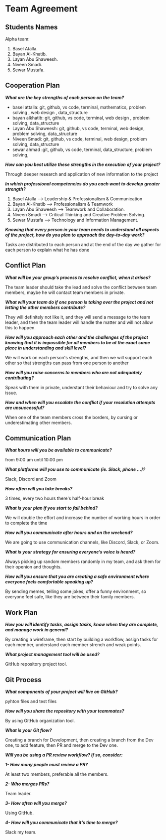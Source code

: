 # Team Agreement

## Students Names 

Alpha team:

1.	Basel Atalla.
2.	Bayan Al-Khatib.
3.	Layan Abu Shaweesh.
4.	Niveen Smadi.
5.  Sewar Mustafa. 


## Cooperation Plan

***What are the key strengths of each person on the team?***

- basel attalla: git, github, vs code, terminal, mathematics, problem solving , web design , data_structure
- bayan alkhatib: git, github, vs code, terminal, web design , problem solving,  data_structure
- Layan Abu Shaweesh: git, github, vs code, terminal, web design, problem solving, data_structure
- Niveen Smadi: git, github, vs code, terminal, web design, problem solving, data_structure
- sewar ahmad :git, github, vs code, terminal, data_structure, problem solving,



***How can you best utilize these strengths in the execution of your project?***

Through deeper research and application of new information to the project

***In which professional competencies do you each want to develop greater strength?***

1.	Basel Atalla -->  Leadership & Professionalism & Communication
2.	Bayan Al-Khatib --> Professionalism & Teamwork
3.	Layan Abu Shaweesh --> Teamwork and Collaboration.
4.	Niveen Smadi --> Critical Thinking and Creative Problem Solving.
5.  Sewar Mustafa --> Technology and Information Management.

***Knowing that every person in your team needs to understand all aspects of the project, how do you plan to approach the day-to-day work?***

Tasks are distributed to each person and at the end of the day we gather for each person to explain what he has done

## Conflict Plan

***What will be your group’s process to resolve conflict, when it arises?***

The team leader should take the lead and solve the conflict between team members, maybe he will contact team members in private.

***What will your team do if one person is taking over the project and not letting the other members contribute?***

They will definitely not like it, and they will send a message to the team leader, and then the team leader will handle the matter and will not allow this to happen.

***How will you approach each other and the challenges of the project knowing that it is impossible for all members to be at the exact same place in understanding and skill level?***

We will work on each person's strengths, and then we will support each other so that strengths can pass from one person to another

***How will you raise concerns to members who are not adequately contributing?***

Speak with them in private, understant their behaviour and try to solve any issue.

***How and when will you escalate the conflict if your resolution attempts are unsuccessful?***

When one of the team members cross the borders, by cursing or underestimating other members.

## Communication Plan

***What hours will you be available to communicate?***

from 9:00 am until 10:00 pm

***What platforms will you use to communicate (ie. Slack, phone …)?***

Slack, Discord and Zoom

***How often will you take breaks?***

3 times, every two hours there's half-hour break

***What is your plan if you start to fall behind?***

We will double the effort and increase the number of working hours in order to complete the time

***How will you communicate after hours and on the weekend?***

We are going to use communication channels, like Discord, Slack, or Zoom.

***What is your strategy for ensuring everyone’s voice is heard?***

Always picking up random members randomly in my team, and ask them for their openion and thoughts.

***How will you ensure that you are creating a safe environment where everyone feels comfortable speaking up?***

By sending memes, telling some jokes, offer a funny environment, so everyone feel safe, like they are between their family members.

## Work Plan

***How you will identify tasks, assign tasks, know when they are complete, and manage work in general?***

By creating a wireframe, then start by building a workflow, assign tasks for each member, understand each member strench and weak points. 

***What project management tool will be used?***

GitHub repository project tool.

## Git Process

***What components of your project will live on GitHub?***

pyhton files and test files

***How will you share the repository with your teammates?***

By using GitHub organization tool.

***What is your Git flow?***

Creating a branch for Development, then creating a branch from the Dev one, to add feature, then PR and merge to the Dev one.

***Will you be using a PR review workflow? If so, consider:***

***1- How many people must review a PR?***

At least two members, preferable all the members.

***2- Who merges PRs?***

Team leader.

***3- How often will you merge?***

Using GitHub.

***4- How will you communicate that it’s time to merge?***

Slack my team.
